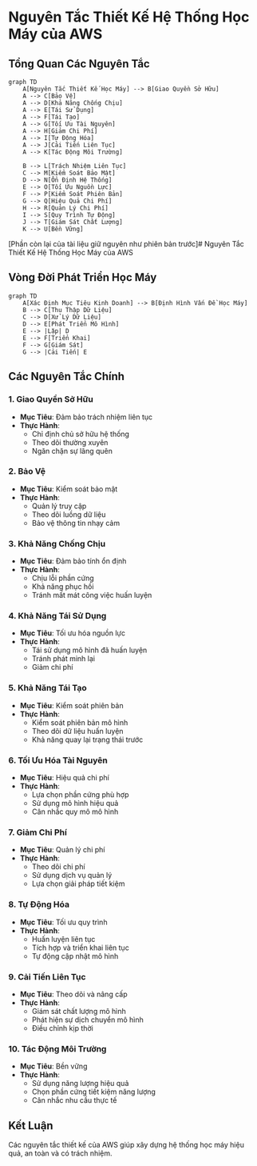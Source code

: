 # Nguyên Tắc Thiết Kế Hệ Thống Học Máy của AWS

## Tổng Quan Các Nguyên Tắc

```mermaid
graph TD
    A[Nguyên Tắc Thiết Kế Học Máy] --> B[Giao Quyền Sở Hữu]
    A --> C[Bảo Vệ]
    A --> D[Khả Năng Chống Chịu]
    A --> E[Tái Sử Dụng]
    A --> F[Tái Tạo]
    A --> G[Tối Ưu Tài Nguyên]
    A --> H[Giảm Chi Phí]
    A --> I[Tự Động Hóa]
    A --> J[Cải Tiến Liên Tục]
    A --> K[Tác Động Môi Trường]
    
    B --> L[Trách Nhiệm Liên Tục]
    C --> M[Kiểm Soát Bảo Mật]
    D --> N[Ổn Định Hệ Thống]
    E --> O[Tối Ưu Nguồn Lực]
    F --> P[Kiểm Soát Phiên Bản]
    G --> Q[Hiệu Quả Chi Phí]
    H --> R[Quản Lý Chi Phí]
    I --> S[Quy Trình Tự Động]
    J --> T[Giám Sát Chất Lượng]
    K --> U[Bền Vững]
```

[Phần còn lại của tài liệu giữ nguyên như phiên bản trước]# Nguyên Tắc Thiết Kế Hệ Thống Học Máy của AWS

## Vòng Đời Phát Triển Học Máy

```mermaid
graph TD
    A[Xác Định Mục Tiêu Kinh Doanh] --> B[Định Hình Vấn Đề Học Máy]
    B --> C[Thu Thập Dữ Liệu]
    C --> D[Xử Lý Dữ Liệu]
    D --> E[Phát Triển Mô Hình]
    E --> |Lặp| D
    E --> F[Triển Khai]
    F --> G[Giám Sát]
    G --> |Cải Tiến| E
```

## Các Nguyên Tắc Chính

### 1. Giao Quyền Sở Hữu
- **Mục Tiêu**: Đảm bảo trách nhiệm liên tục
- **Thực Hành**:
  - Chỉ định chủ sở hữu hệ thống
  - Theo dõi thường xuyên
  - Ngăn chặn sự lãng quên

### 2. Bảo Vệ
- **Mục Tiêu**: Kiểm soát bảo mật
- **Thực Hành**:
  - Quản lý truy cập
  - Theo dõi luồng dữ liệu
  - Bảo vệ thông tin nhạy cảm

### 3. Khả Năng Chống Chịu
- **Mục Tiêu**: Đảm bảo tính ổn định
- **Thực Hành**:
  - Chịu lỗi phần cứng
  - Khả năng phục hồi
  - Tránh mất mát công việc huấn luyện

### 4. Khả Năng Tái Sử Dụng
- **Mục Tiêu**: Tối ưu hóa nguồn lực
- **Thực Hành**:
  - Tái sử dụng mô hình đã huấn luyện
  - Tránh phát minh lại
  - Giảm chi phí

### 5. Khả Năng Tái Tạo
- **Mục Tiêu**: Kiểm soát phiên bản
- **Thực Hành**:
  - Kiểm soát phiên bản mô hình
  - Theo dõi dữ liệu huấn luyện
  - Khả năng quay lại trạng thái trước

### 6. Tối Ưu Hóa Tài Nguyên
- **Mục Tiêu**: Hiệu quả chi phí
- **Thực Hành**:
  - Lựa chọn phần cứng phù hợp
  - Sử dụng mô hình hiệu quả
  - Cân nhắc quy mô mô hình

### 7. Giảm Chi Phí
- **Mục Tiêu**: Quản lý chi phí
- **Thực Hành**:
  - Theo dõi chi phí
  - Sử dụng dịch vụ quản lý
  - Lựa chọn giải pháp tiết kiệm

### 8. Tự Động Hóa
- **Mục Tiêu**: Tối ưu quy trình
- **Thực Hành**:
  - Huấn luyện liên tục
  - Tích hợp và triển khai liên tục
  - Tự động cập nhật mô hình

### 9. Cải Tiến Liên Tục
- **Mục Tiêu**: Theo dõi và nâng cấp
- **Thực Hành**:
  - Giám sát chất lượng mô hình
  - Phát hiện sự dịch chuyển mô hình
  - Điều chỉnh kịp thời

### 10. Tác Động Môi Trường
- **Mục Tiêu**: Bền vững
- **Thực Hành**:
  - Sử dụng năng lượng hiệu quả
  - Chọn phần cứng tiết kiệm năng lượng
  - Cân nhắc nhu cầu thực tế

## Kết Luận

Các nguyên tắc thiết kế của AWS giúp xây dựng hệ thống học máy hiệu quả, an toàn và có trách nhiệm.
